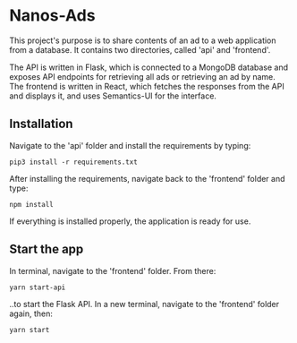 # Nanos-Ads

This project's purpose is to share contents of an ad to a web application from a database. It contains two directories, called 'api' and 'frontend'. 

The API is written in Flask, which is connected to a MongoDB database and exposes API endpoints for retrieving all ads or retrieving an ad by name.
The frontend is written in React, which fetches the responses from the API and displays it, and uses Semantics-UI for the interface.


## Installation

Navigate to the 'api' folder and install the requirements by typing:


```
pip3 install -r requirements.txt
```

After installing the requirements, navigate back to the 'frontend' folder and type:


```
npm install
```

If everything is installed properly, the application is ready for use.


## Start the app

In terminal, navigate to the 'frontend' folder. From there:


```
yarn start-api
```

..to start the Flask API. In a new terminal, navigate to the 'frontend' folder again, then:


```
yarn start
```
